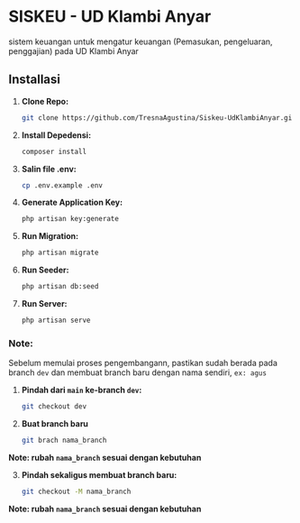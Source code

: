 # SISKEU - UD Klambi Anyar
sistem keuangan untuk mengatur keuangan (Pemasukan, pengeluaran, penggajian) pada UD Klambi Anyar

## Installasi
1. **Clone Repo:**
    ```bash
    git clone https://github.com/TresnaAgustina/Siskeu-UdKlambiAnyar.git

2. **Install Depedensi:**
   ```bash
   composer install

3. **Salin file .env:**
   ```bash
   cp .env.example .env

4. **Generate Application Key:**
   ```bash
   php artisan key:generate

5. **Run Migration:**
   ```bash
   php artisan migrate

6. **Run Seeder:**
   ```bash
   php artisan db:seed

7. **Run Server:**
   ```bash
   php artisan serve

### Note:
Sebelum memulai proses pengembangann, pastikan sudah berada pada branch `dev` dan membuat branch baru dengan nama sendiri, `ex: agus`
1. **Pindah dari `main` ke-branch `dev`:**
   ```bash
   git checkout dev

2. **Buat branch baru**
   ```bash
   git brach nama_branch
**Note: rubah `nama_branch` sesuai dengan kebutuhan**

3. **Pindah sekaligus membuat branch baru:**
   ```bash
   git checkout -M nama_branch
**Note: rubah `nama_branch` sesuai dengan kebutuhan**
